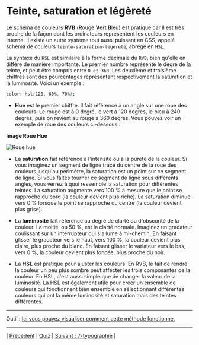 # Teinte, saturation et légèreté

Le schéma de couleurs **RVB** (**R**ouge **V**ert **B**leu) est pratique car il est très proche de la façon dont les ordinateurs représentent les couleurs en interne.
Il existe un autre système tout aussi puissant en CSS, appelé schéma de couleurs `teinte-saturation-légèreté`, abrégé en `HSL`.

La syntaxe du `HSL` est similaire à la forme décimale du `RVB`, bien qu'elle en diffère de manière importante.
Le premier nombre représente le degré de la teinte, et peut être compris entre `0 et 360`.
Les deuxième et troisième chiffres sont des pourcentages représentant respectivement la saturation et la luminosité.
Voici un exemple :

```css
color: hsl(120, 60%, 70%);
```

- **Hue** est le premier chiffre. Il fait référence à un angle sur une roue des couleurs. Le rouge est à 0 degré, le vert à 120 degrés, le bleu à 240 degrés, puis on revient au rouge à 360 degrés.
Vous pouvez voir un exemple de roue des couleurs ci-dessous :

**Image Roue Hue**

![Roue hue](https://c7.alamy.com/compfr/bb4506/roue-de-couleur-montrant-l-evolution-de-la-teinte-et-de-la-saturation-percus-ensemble-ils-composent-la-valeur-de-chrominance-d-une-image-bb4506.jpg)

- La **saturation** fait référence à l'intensité ou à la pureté de la couleur. Si vous imaginez un segment de ligne tracé du centre de la roue des couleurs jusqu'au périmètre, la saturation est un point sur ce segment de ligne. Si vous faites tourner ce segment de ligne sous différents angles, vous verrez à quoi ressemble la saturation pour différentes teintes. La saturation augmente vers 100 % à mesure que le point se rapproche du bord (la couleur devient plus riche).
La saturation diminue vers 0 % lorsque le point se rapproche du centre (la couleur devient plus grise).

- La **luminosité** fait référence au degré de clarté ou d'obscurité de la couleur. La moitié, ou 50 %, est la clarté normale. Imaginez un gradateur coulissant sur un interrupteur qui s'allume à mi-chemin. En faisant glisser le gradateur vers le haut, vers 100 %, la couleur devient plus claire, plus proche du blanc. En faisant glisser le variateur vers le bas, vers 0 %, la couleur devient plus foncée, plus proche du noir.

- La **HSL** est pratique pour ajuster les couleurs. En RVB, le fait de rendre la couleur un peu plus sombre peut affecter les trois composantes de la couleur. En HSL, c'est aussi simple que de changer la valeur de la luminosité. La HSL est également utile pour créer un ensemble de couleurs qui fonctionnent bien ensemble en sélectionnant différentes couleurs qui ont la même luminosité et saturation mais des teintes différentes.

---
Outil : [Ici vous pouvez visualiser comment cette méthode fonctionne.](http://medialab.github.io/iwanthue/)

___

| [Précédent](./1-introduction.md)       |   [Quiz](https://moodle.ucly.fr/20-21/mod/quiz/view.php?id=32985)   |  [Suivant : 7-typographie](../7-typographie/1-police-caracteres.md)  |
